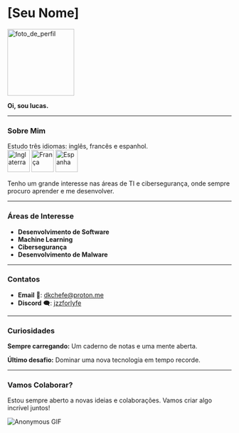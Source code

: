 # [Seu Nome]

<img src="link_para_sua_foto.jpg" alt="foto_de_perfil" width="150">

**Oi, sou lucas.** 

---

### Sobre Mim
Estudo três idiomas: inglês, francês e espanhol.
<br>
<img src="link_para_logo_inglaterra.jpg" alt="Inglaterra" width="50">
<img src="link_para_logo_franca.jpg" alt="França" width="50">
<img src="link_para_logo_espanha.jpg" alt="Espanha" width="50">

Tenho um grande interesse nas áreas de TI e cibersegurança, onde sempre procuro aprender e me desenvolver.

---

### Áreas de Interesse
- **Desenvolvimento de Software**
- **Machine Learning**
- **Cibersegurança**
- **Desenvolvimento de Malware**

---

### Contatos
- **Email** 📧: [dkchefe@proton.me](mailto:dkchefe@proton.me)
- **Discord** 🗨️: [jzzforlyfe](https://discordapp.com/users/jzzforlyfe)


---

### Curiosidades
**Sempre carregando:** Um caderno de notas e uma mente aberta.

**Último desafio:** Dominar uma nova tecnologia em tempo recorde.

---

### Vamos Colaborar?
Estou sempre aberto a novas ideias e colaborações. Vamos criar algo incrível juntos!

![Anonymous GIF](https://media.giphy.com/media/3o6ZsYh0Wc3pR9E4Gk/giphy.gif)
